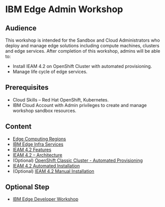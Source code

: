 # IBM Edge Admin Workshop

## Audience

This workshop is intended for the Sandbox and Cloud Administrators who deploy and manage edge solutions including
compute machines, clusters and edge services. After completion of this workshop,
admins will be able to:
- Install IEAM 4.2 on OpenShift Cluster with automated provisioning.
- Manage life cycle of edge services.

## Prerequisites

- Cloud Skills – Red Hat OpenShift, Kubernetes.
- IBM Cloud Account with Admin privileges to create and manage workshop sandbox resources.

## Content

- [Edge Computing Regions](edge-regions.md)
- [IBM Edge Infra Services](edge-infra-services.md)
- [IEAM 4.2 Features](ieam42-features.md)
- [IEAM 4.2 – Architecture](ieam42-architecture.md)
- (Optional) [OpenShift Classic Cluster - Automated Provisioning](openshift-automation.md)
- [IEAM 4.2 Automated Installation](ieam42-automation.md)
- (Optional) [IEAM 4.2 Manual Installation](ieam42-installation.md)

## Optional Step

- [IBM Edge Developer Workshop](edge-workshop-developer.md)